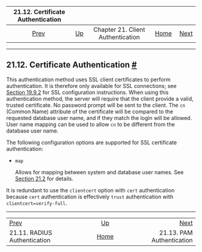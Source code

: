 <!--?xml version="1.0" encoding="UTF-8" standalone="no"?-->

|             21.12. Certificate Authentication            |                                                                      |                                   |                                                       |                                                    |
| :------------------------------------------------------: | :------------------------------------------------------------------- | :-------------------------------: | ----------------------------------------------------: | -------------------------------------------------: |
| [Prev](auth-radius.html "21.11. RADIUS Authentication")  | [Up](client-authentication.html "Chapter 21. Client Authentication") | Chapter 21. Client Authentication | [Home](index.html "PostgreSQL 17devel Documentation") |  [Next](auth-pam.html "21.13. PAM Authentication") |

***

## 21.12. Certificate Authentication [#](#AUTH-CERT)

[]()

This authentication method uses SSL client certificates to perform authentication. It is therefore only available for SSL connections; see [Section 19.9.2](ssl-tcp.html#SSL-OPENSSL-CONFIG "19.9.2. OpenSSL Configuration") for SSL configuration instructions. When using this authentication method, the server will require that the client provide a valid, trusted certificate. No password prompt will be sent to the client. The `cn` (Common Name) attribute of the certificate will be compared to the requested database user name, and if they match the login will be allowed. User name mapping can be used to allow `cn` to be different from the database user name.

The following configuration options are supported for SSL certificate authentication:

*   `map`

    Allows for mapping between system and database user names. See [Section 21.2](auth-username-maps.html "21.2. User Name Maps") for details.

It is redundant to use the `clientcert` option with `cert` authentication because `cert` authentication is effectively `trust` authentication with `clientcert=verify-full`.

***

|                                                          |                                                                      |                                                    |
| :------------------------------------------------------- | :------------------------------------------------------------------: | -------------------------------------------------: |
| [Prev](auth-radius.html "21.11. RADIUS Authentication")  | [Up](client-authentication.html "Chapter 21. Client Authentication") |  [Next](auth-pam.html "21.13. PAM Authentication") |
| 21.11. RADIUS Authentication                             |         [Home](index.html "PostgreSQL 17devel Documentation")        |                          21.13. PAM Authentication |
